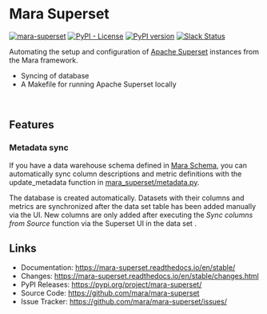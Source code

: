 # Mara Superset

[![mara-superset](https://github.com/mara/mara-superset/actions/workflows/build.yaml/badge.svg)](https://github.com/mara/mara-superset/actions/workflows/build.yaml)
[![PyPI - License](https://img.shields.io/pypi/l/mara-superset.svg)](https://github.com/mara/mara-superset/blob/master/LICENSE)
[![PyPI version](https://badge.fury.io/py/mara-superset.svg)](https://badge.fury.io/py/mara-superset)
[![Slack Status](https://img.shields.io/badge/slack-join_chat-white.svg?logo=slack&style=social)](https://communityinviter.com/apps/mara-users/public-invite)

Automating the setup and configuration of [Apache Superset](https://github.com/apache/superset) instances from the Mara framework.

* Syncing of database
* A Makefile for running Apache Superset locally

&nbsp;

## Features

### Metadata sync

If you have a data warehouse schema defined in [Mara Schema](https://github.com/mara/mara-schema), you can automatically sync column descriptions and metric definitions with the update_metadata function in [mara_superset/metadata.py](mara_superset/metadata.py).

The database is created automatically. Datasets with their columns and metrics are synchronized after the data set table has been added manually via the UI. New columns are only added after executing the *Sync columns from Source* function via the Superset UI in the data set .

## Links

* Documentation: https://mara-superset.readthedocs.io/en/stable/
* Changes: https://mara-superset.readthedocs.io/en/stable/changes.html
* PyPI Releases: https://pypi.org/project/mara-superset/
* Source Code: https://github.com/mara/mara-superset
* Issue Tracker: https://github.com/mara/mara-superset/issues/
